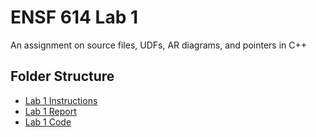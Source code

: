 # ENSF 614 Lab 1    
An assignment on source files, UDFs, AR diagrams, and pointers in C++

## Folder Structure 
- [Lab 1 Instructions](https://github.com/StevenD24/ENSF-614-Lab-1/blob/main/ENSF%20614%20Lab1-Instruction-%20Winter%202023.pdf)   
- [Lab 1 Report](https://github.com/StevenD24/ENSF-614-Lab-1/blob/main/ENSF%20614%20-%20Lab%20Report%201.pdf)  
- [Lab 1 Code](https://github.com/StevenD24/ENSF-614-Lab-1/tree/main/Lab%201)  
